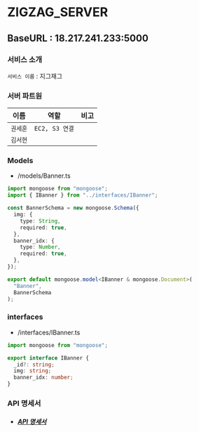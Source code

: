 # ZIGZAG_SERVER

## BaseURL : 18.217.241.233:5000

### 서비스 소개

`서비스 이름` : 지그재그<br>

### 서버 파트원

| 이름     |      역할      | 비고 |
| -------- | :------------: | :--: |
| `권세훈` | `EC2, S3 연결` |      |
| `김서현` |                |      |

### Models

- /models/Banner.ts

```typescript
import mongoose from "mongoose";
import { IBanner } from "../interfaces/IBanner";

const BannerSchema = new mongoose.Schema({
  img: {
    type: String,
    required: true,
  },
  banner_idx: {
    type: Number,
    required: true,
  },
});

export default mongoose.model<IBanner & mongoose.Document>(
  "Banner",
  BannerSchema
);
```

### interfaces

- /interfaces/IBanner.ts

```typescript
import mongoose from "mongoose";

export interface IBanner {
  _id?: string;
  img: string;
  banner_idx: number;
}
```

### API 명세서

- ##### [API 명세서]()
